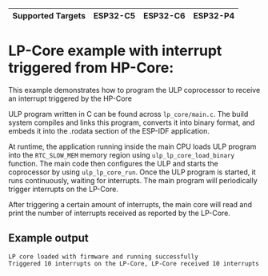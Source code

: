 | Supported Targets | ESP32-C5 | ESP32-C6 | ESP32-P4 |
| ----------------- | -------- | -------- | -------- |

# LP-Core example with interrupt triggered from HP-Core:

This example demonstrates how to program the ULP coprocessor to receive an interrupt triggered by the HP-Core

ULP program written in C can be found across `lp_core/main.c`. The build system compiles and links this program, converts it into binary format, and embeds it into the .rodata section of the ESP-IDF application.

At runtime, the application running inside the main CPU loads ULP program into the `RTC_SLOW_MEM` memory region using `ulp_lp_core_load_binary` function. The main code then configures the ULP and starts the coprocessor by using `ulp_lp_core_run`. Once the ULP program is started, it runs continuously, waiting for interrupts. The main program will periodically trigger interrupts on the LP-Core.

After triggering a certain amount of interrupts, the main core will read and print the number of interrupts received as reported by the LP-Core.

## Example output

```
LP core loaded with firmware and running successfully
Triggered 10 interrupts on the LP-Core, LP-Core received 10 interrupts
```